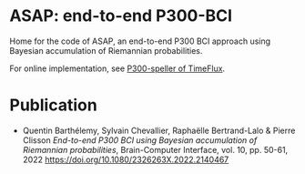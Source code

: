 # ASAP: end-to-end P300-BCI
Home for the code of ASAP, an end-to-end P300 BCI approach using Bayesian accumulation of Riemannian probabilities.

For online implementation, see [P300-speller of TimeFlux](https://github.com/timeflux/demos).

# Publication
- Quentin Barthélemy, Sylvain Chevallier, Raphaëlle Bertrand-Lalo & Pierre Clisson
  *End-to-end P300 BCI using Bayesian accumulation of Riemannian probabilities*,
  Brain-Computer Interface, vol. 10, pp. 50-61, 2022
  https://doi.org/10.1080/2326263X.2022.2140467
